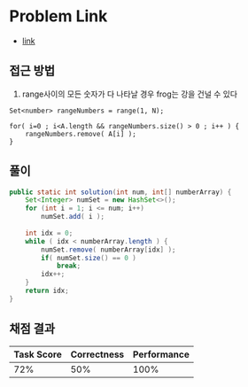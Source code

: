 # Problem Link
- [link](https://app.codility.com/programmers/lessons/4-counting_elements/frog_river_one/)

## 접근 방법
1. range사이의 모든 숫자가 다 나타날 경우 frog는 강을 건널 수 있다
```sudo
Set<number> rangeNumbers = range(1, N);

for( i=0 ; i<A.length && rangeNumbers.size() > 0 ; i++ ) {
	rangeNumbers.remove( A[i] );
} 
```

## 풀이
```java
public static int solution(int num, int[] numberArray) {
	Set<Integer> numSet = new HashSet<>();
	for (int i = 1; i <= num; i++) 
		numSet.add( i );
	
	int idx = 0;
	while ( idx < numberArray.length ) {
		numSet.remove( numberArray[idx] );
		if( numSet.size() == 0 )
			break;
		idx++;
	}
	return idx;
}
```

## 채점 결과
| Task Score | Correctness | Performance | 
| ------------ | ------------- | ------------- |
| 72% | 50% | 100% |